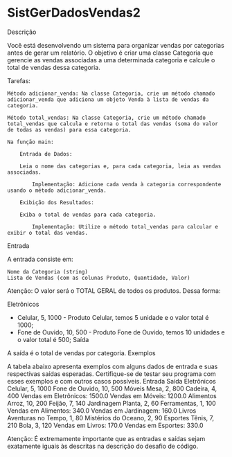 # SistGerDadosVendas2

Descrição

Você está desenvolvendo um sistema para organizar vendas por categorias antes de gerar um relatório. O objetivo é criar uma classe Categoria que gerencie as vendas associadas a uma determinada categoria e calcule o total de vendas dessa categoria.

Tarefas:

    Método adicionar_venda: Na classe Categoria, crie um método chamado adicionar_venda que adiciona um objeto Venda à lista de vendas da categoria.

    Método total_vendas: Na classe Categoria, crie um método chamado total_vendas que calcula e retorna o total das vendas (soma do valor de todas as vendas) para essa categoria.

    Na função main:

        Entrada de Dados:

        Leia o nome das categorias e, para cada categoria, leia as vendas associadas.

            Implementação: Adicione cada venda à categoria correspondente usando o método adicionar_venda.

        Exibição dos Resultados:

        Exiba o total de vendas para cada categoria.

            Implementação: Utilize o método total_vendas para calcular e exibir o total das vendas.

Entrada

A entrada consiste em:

    Nome da Categoria (string)
    Lista de Vendas (com as colunas Produto, Quantidade, Valor)

Atenção:
O valor será o TOTAL GERAL de todos os produtos. Dessa forma:

Eletrônicos

- Celular, 5, 1000 - Produto Celular, temos 5 unidade e o valor total é 1000;
- Fone de Ouvido, 10, 500 - Produto Fone de Ouvido, temos 10 unidades e o valor total é 500;
Saída

A saída é o total de vendas por categoria.
Exemplos

A tabela abaixo apresenta exemplos com alguns dados de entrada e suas respectivas saídas esperadas. Certifique-se de testar seu programa com esses exemplos e com outros casos possíveis.
Entrada 	Saída
Eletrônicos
Celular, 5, 1000
Fone de Ouvido, 10, 500
Móveis
Mesa, 2, 800
Cadeira, 4, 400 	Vendas em Eletrônicos: 1500.0
Vendas em Móveis: 1200.0
Alimentos
Arroz, 10, 200
Feijão, 7, 140
Jardinagem
Planta, 2, 60
Ferramentas, 1, 100 	Vendas em Alimentos: 340.0
Vendas em Jardinagem: 160.0
Livros
Aventuras no Tempo, 1, 80
Mistérios do Oceano, 2, 90
Esportes
Tênis, 7, 210
Bola, 3, 120 	Vendas em Livros: 170.0
Vendas em Esportes: 330.0

Atenção: É extremamente importante que as entradas e saídas sejam exatamente iguais às descritas na descrição do desafio de código.

